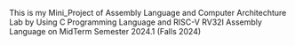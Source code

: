 This is my Mini_Project of Assembly Language and Computer Architechture Lab by Using C Programming Language and RISC-V RV32I Assembly Language on MidTerm Semester 2024.1 (Falls 2024) 
